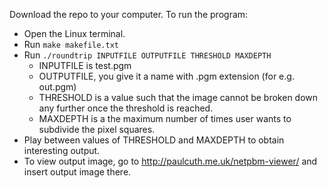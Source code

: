 Download the repo to your computer. To run the program:
- Open the Linux terminal.
- Run `make makefile.txt`
- Run `./roundtrip INPUTFILE OUTPUTFILE THRESHOLD MAXDEPTH`
  - INPUTFILE is test.pgm
  - OUTPUTFILE, you give it a name with .pgm extension (for e.g. out.pgm)
  - THRESHOLD is a value such that the image cannot be broken down any further once the threshold is reached.
  - MAXDEPTH is a the maximum number of times user wants to subdivide the pixel squares.
- Play between values of THRESHOLD and MAXDEPTH to obtain interesting output.
- To view output image, go to http://paulcuth.me.uk/netpbm-viewer/ and insert output image there.
